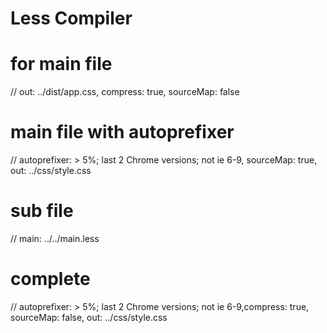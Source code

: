 # Less Compiler

# for main file
// out: ../dist/app.css, compress: true, sourceMap: false

# main file with autoprefixer 
// autoprefixer: > 5%; last 2 Chrome versions; not ie 6-9, sourceMap: true, out: ../css/style.css

# sub file 
// main: ../../main.less

# complete 
// autoprefixer: > 5%; last 2 Chrome versions; not ie 6-9,compress: true, sourceMap: false, out: ../css/style.css